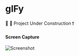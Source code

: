 # glFy

:nut_and_bolt: :hammer: Project Under Construction :exclamation:

#### Screen Capture  
  ![Screenshot](http://i.imgur.com/pgJ0Rxi.jpg "VoxelsScreenshot1")
  
  
